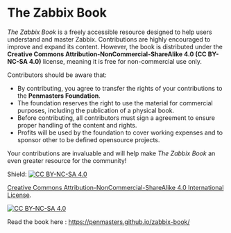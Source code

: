 # The Zabbix Book

*The Zabbix Book* is a freely accessible resource designed to help users understand
and master Zabbix. Contributions are highly encouraged to improve and expand its
content. However, the book is distributed under the
**Creative Commons Attribution-NonCommercial-ShareAlike 4.0 (CC BY-NC-SA 4.0)**
license, meaning it is free for non-commercial use only.

Contributors should be aware that:  

- By contributing, you agree to transfer the rights of your contributions to the
**Penmasters Foundation**.  
- The foundation reserves the right to use the material for commercial purposes,
including the publication of a physical book.  
- Before contributing, all contributors must sign a agreement
to ensure proper handling of the content and rights.  
- Profits will be used by the foundation to cover working expenses and to sponsor
other to be defined opensource projects.

Your contributions are invaluable and will help make *The Zabbix Book* an even greater
resource for the community!

Shield: [![CC BY-NC-SA 4.0][cc-by-nc-sa-shield]][cc-by-nc-sa]

[Creative Commons Attribution-NonCommercial-ShareAlike 4.0 International License][cc-by-nc-sa].

[![CC BY-NC-SA 4.0][cc-by-nc-sa-image]][cc-by-nc-sa]

[cc-by-nc-sa]: http://creativecommons.org/licenses/by-nc-sa/4.0/
[cc-by-nc-sa-image]: https://licensebuttons.net/l/by-nc-sa/4.0/88x31.png
[cc-by-nc-sa-shield]: https://img.shields.io/badge/License-CC%20BY--NC--SA%204.0-lightgrey.svg

Read the book here : <https://penmasters.github.io/zabbix-book/>

